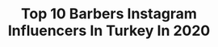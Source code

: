 ---
title: Top 10 Barbers Instagram Influencers In Turkey In 2020
description: >-
  Find top barbers Instagram influencers in Turkey in 2020. Most popular hashtags: #barber #evdekal #sa #instagram.
platform: Instagram
profiles:
  - username: "mehmet.kacar_hairdoctor"
    fullname: >-
      MEHMET KACAR® HairDoctor®
    location: "Turkey"
    followers: 100060
    engagement: 114
    commentsToLikes: 0.060377
    id: ck0w3kubktx0v0i19wqypacyw
    verified: false
    hashtags: ""
  - username: "beratpolatoglu"
    fullname: >-
      Erkeksaç Modelleri
    location: "Turkey"
    followers: 171071
    engagement: 149
    commentsToLikes: 0.033969
    id: ck5zrbrgswaa60i14ykvbtczm
    verified: true
    hashtags: "#elaz, #malatya, #saglikcalisanlarinialkisla, #evdekal"
  - username: "kuafor_onurcelik"
    fullname: >-
      Onur ÇELİK
    location: "Turkey"
    followers: 25664
    engagement: 968
    commentsToLikes: 0.011988
    id: ck6uh4yu9711q0j71mkhzag1l
    verified: false
    hashtags: "#beauty, #makeup, #art, #karsrail"
  - username: "sukrududu"
    fullname: >-
      Şükrü Dudu
    location: "Turkey"
    followers: 83258
    engagement: 181
    commentsToLikes: 0.017301
    id: ck8ta2omrq8bo0j78dok2ddf4
    verified: true
    hashtags: "#evdekalt, #rademelfalcao, #men, #model"
  - username: "barberstown"
    fullname: >-
      
    location: "Turkey"
    followers: 322963
    engagement: 67
    commentsToLikes: 0.013827
    id: ck0w31b55r4ni0i19gfxglt6s
    verified: false
    hashtags: "#barberstown, #barberstowntv, #taktaktik, #evdekal"
  - username: "kuaforyusufsolak"
    fullname: >-
      Kuaför Yusuf Solak
    location: "Turkey"
    followers: 11893
    engagement: 1084
    commentsToLikes: 0.093693
    id: ck14j1301i3iv0i19biogrmul
    verified: false
    hashtags: "#haircuts, #cubuklu, #cukurambar, #umitkoy"
  - username: "farzanmohamadzade"
    fullname: >-
      Farzan Mohamadzade✨
    location: "Turkey"
    followers: 155395
    engagement: 109
    commentsToLikes: 0.070537
    id: ck15uuvlmomi10i196cc2lsy6
    verified: false
    hashtags: "#2020, #mylook, #magazine, #zhorndal"
  - username: "mrymboz"
    fullname: >-
      Meryem BOZ #13
    location: "Turkey"
    followers: 111455
    engagement: 1939
    commentsToLikes: 0.004874
    id: ck8sythihly3y0j78kdvjwg5w
    verified: true
    hashtags: "#stayathome, #barbers, #volleyball, #coffee"
  - username: "semka_roff"
    fullname: >-
      Samir-Ramazanov
    location: "Turkey"
    followers: 45418
    engagement: 539
    commentsToLikes: 0.064557
    id: ck0tukjuf7kx10i19h2fdfsh4
    verified: false
    hashtags: "#veten, #qardas, #miska, #baku"
  - username: "hakikicemarslan"
    fullname: >-
      Cem Arslan
    location: "Turkey"
    followers: 113248
    engagement: 214
    commentsToLikes: 0.030827
    id: ck5c8dgow992u0i11x7hbnojs
    verified: true
    hashtags: "#vir, #tuvaletka, #asia, #dezenfektan"
---